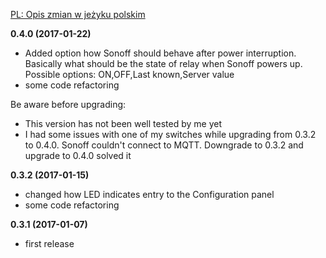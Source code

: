 [PL: Opis zmian w jeżyku polskim](http://smart-house.adrian.czabanowski.com/forum/firmware-do-przelacznika-sonoff-ogolne/sonoff-firmware-log-zmian/#post-76)

**0.4.0 (2017-01-22)**
* Added option how Sonoff should behave after power interruption. Basically what should be the state of relay when Sonoff powers up. Possible options: ON,OFF,Last known,Server value
* some code refactoring

Be aware before upgrading:
* This version has not been well tested by me yet
* I had some issues with one of my switches while upgrading from 0.3.2 to 0.4.0. Sonoff couldn't connect to MQTT. Downgrade to 0.3.2 and upgrade to 0.4.0 solved it
 
**0.3.2 (2017-01-15)**
* changed how LED indicates entry to the Configuration panel
* some code refactoring

**0.3.1 (2017-01-07)**
* first release